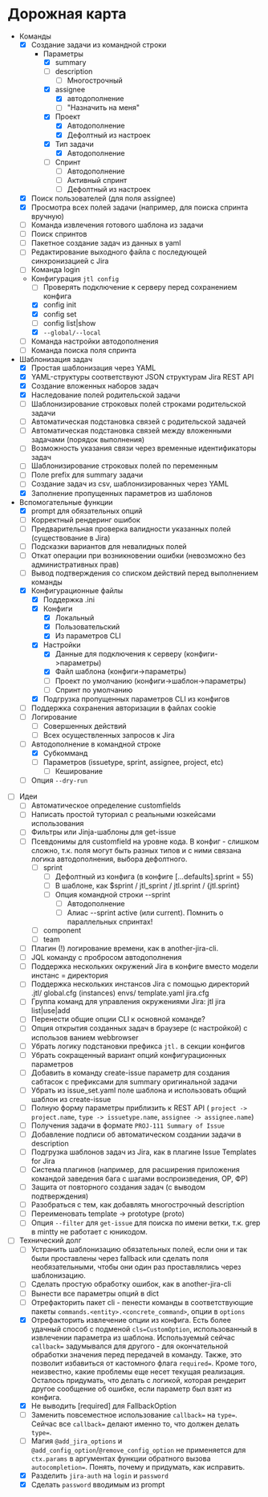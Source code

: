 # Дорожная карта

- Команды
    - [x] Создание задачи из командной строки
        - Параметры
            - [x] summary
            - [ ] description
                - [ ] Многострочный
            - [x] assignee
                - [x] автодополнение
                - [ ] "Назначить на меня"
            - [x] Проект
                - [x] Автодополнение
                - [x] Дефолтный из настроек
            - [x] Тип задачи
                - [x] Автодополнение
            - [ ] Спринт
                - [ ] Автодополнение
                - [ ] Активный спринт
                - [ ] Дефолтный из настроек
    - [x] Поиск пользователей (для поля assignee)
    - [x] Просмотра всех полей задачи (например, для поиска спринта вручную)
    - [ ] Команда извлечения готового шаблона из задачи
    - [ ] Поиск спринтов
    - [ ] Пакетное создание задач из данных в yaml
    - [ ] Редактирование выходного файла с последующей синхронизацией с Jira
    - [ ] Команда login
    - Конфигурация `jtl config`
        - [ ] Проверять подключение к серверу перед сохранением конфига
        - [x] config init
        - [x] config set
        - [ ] config list|show
        - [x] `--global/--local`
    - [ ] Команда настройки автодополнения
    - [ ] Команда поиска поля спринта
- Шаблонизация задач
    - [x] Простая шаблонизация через YAML
    - [x] YAML-структуры соответствуют JSON структурам Jira REST API
    - [x] Создание вложенных наборов задач
    - [x] Наследование полей родительской задачи
    - [ ] Шаблонизирование строковых полей строками родительской задачи
    - [ ] Автоматическая подстановка связей с родительской задачей
    - [ ] Автоматическая подстановка связей между вложенными задачами
          (порядок выполнения)
    - [ ] Возможность указания связи через временные идентификаторы задач
    - [ ] Шаблонизирование строковых полей по переменным
    - [ ] Поле prefix для summary задачи
    - [ ] Cоздание задач из csv, шаблонизированных через YAML
    - [x] Заполнение пропущенных параметров из шаблонов
- Вспомогательные функции
    - [x] prompt для обязательных опций
    - [ ] Корректный рендеринг ошибок
    - [ ] Предварительная проверка валидности указанных полей (существование в Jira)
    - [ ] Подсказки вариантов для невалидных полей
    - [ ] Откат операции при возникновении ошибки (невозможно без административных прав)
    - [ ] Вывод подтверждения со списком действий перед выполнением команды
    - [x] Конфигурационные файлы
        - [x] Поддержка .ini
        - [x] Конфиги
            - [x] Локальный
            - [x] Пользовательский
            - [x] Из параметров CLI
        - [x] Настройки
            - [x] Данные для подключения к серверу (конфиги->параметры)
            - [x] Файл шаблона (конфиги->параметры)
            - [ ] Проект по умолчанию (конфиги->шаблон->параметры)
            - [ ] Спринт по умолчанию
        - [x] Подгрузка пропущенных параметров CLI из конфигов
    - [ ] Поддержка сохранения авторизации в файлах cookie
    - [ ] Логирование
        - [ ] Совершенных действий
        - [ ] Всех осуществленных запросов к Jira
    - [ ] Автодополнение в командной строке
        - [x] Субкомманд
        - [ ] Параметров (issuetype, sprint, assignee, project, etc)
            - [ ] Кеширование
    - [ ] Опция `--dry-run`
- [ ] Идеи
    - [ ] Автоматическое определение customfields
    - [ ] Написать простой туториал с реальными юзкейсами использования
    - [ ] Фильтры или Jinja-шаблоны для get-issue
    - [ ] Псевдонимы для customfield на уровне кода. В конфиг - слишком сложно,
          т.к. поля могут быть разных типов и с ними связана логика
          автодополнения, выбора дефолтного.
        - [ ] sprint
            - [ ] Дефолтный из конфига (в конфиге [...defaults].sprint = 55)
            - [ ] В шаблоне, как $sprint / jtl_sprint / jtl.sprint / {jtl.sprint}
            - [ ] Опция командной строки --sprint
                - [ ] Автодополнение
                - [ ] Алиас --sprint active (или current). Помнить о параллельных спринтах!
        - [ ] component
        - [ ] team
    - [ ] Плагин (!) логирование времени, как в another-jira-cli.
    - [ ] JQL команду с пробросом автодополнения
    - [ ] Поддержка нескольких окружений Jira в конфиге вместо модели
          инстанс = директория
    - [ ] Поддержка нескольких инстансов Jira с помощью директорий
          .jtl/
            global.cfg (instances)
            envs/
              template.yaml
              jira.cfg
    - [ ] Группа команд для управления окружениями Jira: jtl jira list|use|add
    - [ ] Перенести общие опции CLI к основной команде?
    - [ ] Опция открытия созданных задач в браузере (с настройкой) с использов
          ванием webbrowser
    - [ ] Убрать логику подстановки префикса `jtl.` в секции конфигов
    - [ ] Убрать сокращенный вариант опций конфигурационных параметров
    - [ ] Добавить в команду create-issue параметр для создания сабтасок с
      префиксами для summary оригинальной задачи
    - [ ] Убрать из issue_set.yaml поле шаблона и использовать общий шаблон из
      create-issue
    - [ ] Полную форму параметры приблизить к REST API (
      `project -> project.name`, `type -> issuetype.name`,
      `assignee -> assignee.name`)
    - [ ] Получения задачи в формате `PROJ-111 Summary of Issue`
    - [ ] Добавление подписи об автоматическом создании задачи в description
    - [ ] Подгрузка шаблонов задач из Jira, как в плагине Issue Templates for Jira
    - [ ] Система плагинов (например, для расширения приложения командой
      заведения бага с шагами воспроизведения, ОР, ФР)
    - [ ] Защита от повторного создания задач (с выводом подтверждения)
    - [ ] Разобраться с тем, как добавлять многострочный description
    - [ ] Переименовать template -> prototype (proto)
    - [ ] Опция `--filter` для `get-issue` для поиска по имени ветки, т.к.
      grep в mintty не работает с юникодом.
- [ ] Технический долг
    - [ ] Устранить шаблонизацию обязательных полей, если они и так были
          проставлены через fallback или сделать поля необязательными, чтобы
          они один раз проставлялись через шаблонизацию.
    - [ ] Сделать простую обработку ошибок, как в another-jira-cli
    - [ ] Вынести все параметры опций в dict
    - [ ] Отрефакторить пакет cli - пенести команды в соответствующие пакеты
      `commands.<entity>.<concrete_command>`, опции в `options`
    - [x] Отрефакторить извлечение опции из конфига. Есть более удачный способ
      с подменой `cls=CustomOption`, использованный в извлечении параметра из
      шаблона. Используемый сейчас `callback=` задумывался для другого -
      для окончательной обработки значения перед передачей в команду. Также,
      это позволит избавиться от кастомного флага `required=`. Кроме того,
      неизвестно, какие проблемы еще несет текущая реализация. Осталось
      придумать, что делать с логикой, которая рендерит другое сообщение об
      ошибке, если параметр был взят из конфига.
    - [x] Не выводить [required] для FallbackOption
    - [ ] Заменить повсеместное использование `callback=` на `type=`. Сейчас
      все `callback=` делают именно то, что должен делать `type=`.
    - [ ] Магия `@add_jira_options` и `@add_config_option`/`@remove_config_option`
      не применяется для `ctx.params` в аргументах функции обратного вызова
      `autocompletion=`. Понять, почему и придумать, как исправить.
    - [x] Разделить `jira-auth` на `login` и `password`
    - [x] Сделать `password` вводимым из prompt
